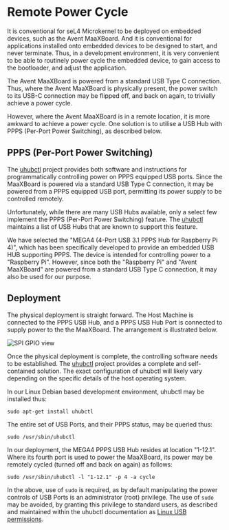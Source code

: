 # Remote Power Cycle

It is conventional for seL4 Microkernel to be deployed on embedded devices,
such as the Avent MaaXBoard. And it is conventional for applications installed
onto embedded devices to be designed to start, and never terminate. Thus, in a
development environment, it is very convenient to be able to routinely power
cycle the embedded device, to gain access to the bootloader, and adjust the
application.

The Avent MaaXBoard is powered from a standard USB Type C connection. Thus,
where the Avent MaaXBoard is physically present, the power switch to its USB-C
connection may be flipped off, and back on again, to trivially achieve a power
cycle.

However, where the Avent MaaXBoard is in a remote location, it is more awkward
to achieve a power cycle. One solution is to utilise a USB Hub with PPPS
(Per-Port Power Switching), as described below.

## PPPS (Per-Port Power Switching)

The [uhubctl](https://github.com/mvp/uhubctlk) project provides both software
and instructions for programmatically controlling power on PPPS equipped USB
ports. Since the MaaXBoard is powered via a standard USB Type C connection, it
may be powered from a PPPS equipped USB port, permitting its power supply to
be controlled remotely. 

Unfortunately, while there are many USB Hubs available, only a select few
implement the PPPS (Per-Port Power Switching) feature. The
[uhubctl](https://github.com/mvp/uhubctlk) maintains a list of USB Hubs that
are known to support this feature.

We have selected the "MEGA4 (4-Port USB 3.1 PPPS Hub for Raspberry Pi 4)",
which has been specifically developed to provide an embedded USB HUB
supporting PPPS. The device is intended for controlling power to a "Raspberry
Pi". However, since both the "Raspberry Pi" and "Avent MaaXBoard" are powered
from a standard USB Type C connection, it may also be used for our purpose.


## Deployment

The physical deployment is straight forward. The Host Machine is connected to
the PPPS USB Hub, and a PPPS USB Hub Port is connected to supply power to the
the MaaXBoard. The arrangement is illustrated below.

![SPI GPIO view](../figures/PPPS_physical_deployment.png)

Once the physical deployment is complete, the controlling software needs to be
established. The [uhubctl](https://github.com/mvp/uhubctlk) project provides a
complete and self-contained solution. The exact configuration of uhubctl will
likely vary depending on the specific details of the host operating system.

In our Linux Debian based development environment, uhubctl may be installed
thus:
```
sudo apt-get install uhubctl
```

The entire set of USB Ports, and their PPPS status, may be queried thus:
```
sudo /usr/sbin/uhubctl
```

In our deployment, the MEGA4 PPPS USB Hub resides at location "1-12.1". Where
its fourth port is used to power the MaaXBoard, its power may be remotely
cycled (turned off and back on again) as follows:
```
sudo /usr/sbin/uhubctl -l "1-12.1" -p 4 -a cycle
```

In the above, use of `sudo` is required, as by default manipulating the power
controls of USB Ports is an administrator (root) privilege. The use of `sudo`
may be avoided, by granting this privilege to standard users, as described and
maintained within the uhubctl documentation as [Linux USB
permissions](https://github.com/mvp/uhubctl?tab=readme-ov-file#linux-usb-permissions).

